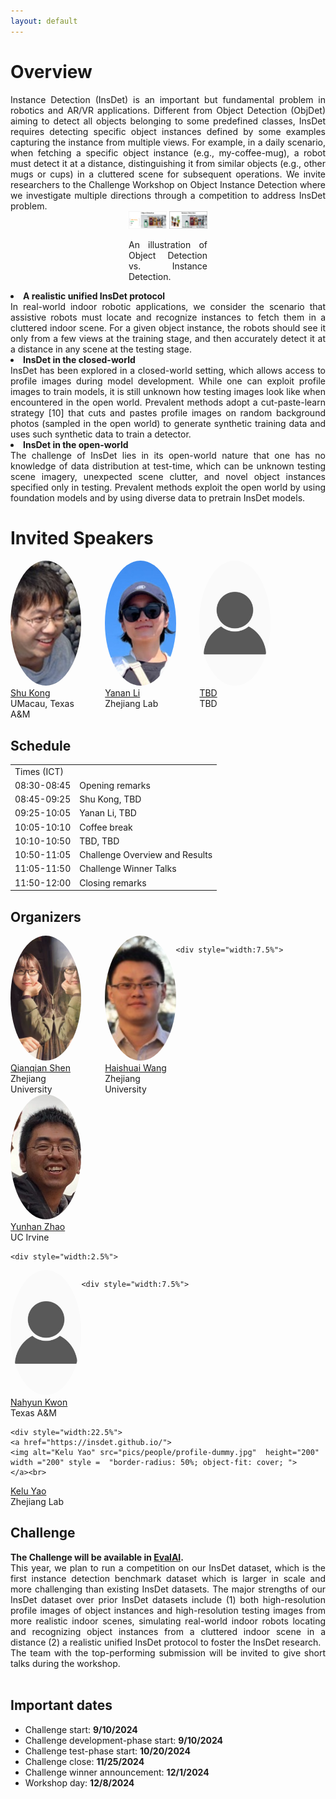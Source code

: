 ```yaml
---
layout: default
---
```

<style> 
.center {
  display: block;
  margin-left: auto;
  margin-right: auto;
  width: 25%;
} </style>

# Overview
<div style="text-align: justify">
  Instance Detection (InsDet) is an important but fundamental problem in robotics and AR/VR applications. Different from Object Detection (ObjDet) aiming to detect all objects belonging to some predefined classes, InsDet requires detecting specific object instances defined by some examples capturing the instance from multiple views. For example, in a daily scenario, when fetching a specific object instance (e.g., my-coffee-mug), a robot must detect it at a distance, distinguishing it from similar objects (e.g., other mugs or cups) in a cluttered scene for subsequent operations. We invite researchers to the Challenge Workshop on Object Instance Detection where we investigate multiple directions through a competition to address InsDet problem.
    <div class = "center">
      <img alt="fig1" src="https://raw.githubusercontent.com/insdet/insdet.github.io/main/pics/objdet-insdet.png" >
      <p>An illustration of Object Detection vs. Instance Detection.</p>
    </div>
<strong><li>A realistic unified InsDet protocol</li></strong>
  In real-world indoor robotic applications, we consider the scenario that assistive robots must locate and recognize instances to fetch them in a cluttered indoor scene. For a given object instance, the robots should see it only from a few views at the training stage, and then accurately detect it at a distance in any scene at the testing stage. 
<strong><li>InsDet in the closed-world</li></strong>
  InsDet has been explored in a closed-world setting, which allows access to profile images during model development. While one can exploit profile images to train models, it is still unknown how testing images look like when encountered in the open world. Prevalent methods adopt a cut-paste-learn strategy [10] that cuts and pastes profile images on random background photos (sampled in the open world) to generate synthetic training data and uses such synthetic data to train a detector.
<strong><li>InsDet in the open-world</li></strong>
  The challenge of InsDet lies in its open-world nature that one has no knowledge of data distribution at test-time, which can be unknown testing scene imagery, unexpected scene clutter, and novel object instances specified only in testing. Prevalent methods exploit the open world by using foundation models and by using diverse data to pretrain InsDet models.  
</div>

# Invited Speakers
<div style="display: flex">
    <div style="width:22.5%">
    <a href="https://aimerykong.github.io/">
    <img alt="Shu Kong" src="pics/people/shu.jpg" height="200"  width ="200" style =  "border-radius: 50%; object-fit: cover; ">
    </a><br>
    <a href="https://aimerykong.github.io/">Shu Kong</a><br>
    UMacau, Texas A&M
  </div>
  <div style="width:7.5%">
  </div>

  <div style="width:22.5%">
    <a href="https://yananlix1.github.io/">
    <img alt="TBD" src="pics/people/yanan-li.jpg"  height="200"   width ="200" style =  "border-radius: 50%; object-fit: cover; ">
    </a><br>
  <a href="https://yananlix1.github.io/">Yanan Li</a><br>
    Zhejiang Lab
  </div>
  <div style="width:7.5%">
  </div>
   
  <div style="width:22.5%">
    <a href="https://insdet.github.io/">
    <img alt="TBD" src="pics/people/profile-dummy.jpg"  height="200"   width ="200" style =  "border-radius: 50%; object-fit: cover; ">
    </a><br>
  <a href="https://insdet.github.io/">TBD</a><br>
    TBD
  </div>
  <div style="width:7.5%">
  </div>
  
</div>

## Schedule
<table>
  <tr><td>Times (ICT)</td><td> </td></tr>
  <tr><td>08:30-08:45</td><td>Opening remarks</td></tr>
  <tr><td>08:45-09:25</td><td>Shu Kong, TBD</td></tr>
  <tr><td>09:25-10:05</td><td>Yanan Li, TBD</td></tr>
  <tr><td>10:05-10:10</td><td>Coffee break</td></tr>
  <tr><td>10:10-10:50</td><td>TBD, TBD</td></tr>
  <tr><td>10:50-11:05</td><td>Challenge Overview and Results</td></tr>
  <tr><td>11:05-11:50</td><td>Challenge Winner Talks</td></tr>
  <tr><td>11:50-12:00</td><td>Closing remarks</td></tr>
</table>


## Organizers
<div style="display: flex">
  <div style="width:22.5%">
    <a href="https://shenqq377.github.io/">
    <img alt="Qianqian Shen" src="pics/people/qianqian-shen.png" height="200"  width ="200" style =  "border-radius: 50%; object-fit: cover; ">
    </a><br>
    <a href="https://shenqq377.github.io/">Qianqian Shen</a><br>
    Zhejiang University
  </div>
  
  <div style="width:7.5%">
  </div>
   
  <div style="width:22.5%">
    <a href="https://www.aminer.cn/profile/5617e32a45cedb3397c418c6/">
    <img alt="Haishuai Wang" src="pics/people/haishuai-wang.jpg"  height="200"   width ="200" style =  "border-radius: 50%; object-fit: cover; ">
    </a><br>
  <a href="https://www.aminer.cn/profile/5617e32a45cedb3397c418c6">Haishuai Wang</a><br>
    Zhejiang University
  </div>
  
    <div style="width:7.5%">
  </div>
       
  <div style="width:22.5%">
    <a href="https://ics.uci.edu/~yunhaz5/">
    <img alt="Yunhan Zhao" src="pics/people/yunhan-zhao.png"   height="200"  width ="200" style =  "border-radius: 50%; object-fit: cover; ">
    </a><br>
  <a href="https://ics.uci.edu/~yunhaz5/">Yunhan Zhao</a><br>
    UC Irvine
  </div>
  
    <div style="width:2.5%">
  </div>

</div>

<div style="display: flex">
  <div style="width:22.5%">
    <a href="https://nahyunkwon.github.io/">
    <img alt="Nahyun Kwon" src="pics/people/profile-dummy.jpg"   height="200" width ="200" style =  "border-radius: 50%; object-fit: cover; ">
    </a><br>
  <a href="https://nahyunkwon.github.io/">Nahyun Kwon</a><br>
    Texas A&M
  </div>
  
    <div style="width:7.5%">
  </div>
  
    <div style="width:22.5%">
    <a href="https://insdet.github.io/">
    <img alt="Kelu Yao" src="pics/people/profile-dummy.jpg"  height="200"  width ="200" style =  "border-radius: 50%; object-fit: cover; ">
    </a><br>
  <a href="https://insdet.github.io/">Kelu Yao</a><br>
    Zhejiang Lab
  </div>

  <div style="width:7.5%">
  </div>


</div>

  
## Challenge

<div style="text-align: justify">
  <strong>The Challenge will be available in <a href="https://eval.ai/web/challenges/challenge-page/2358/overview">EvalAI</a>.</strong>
  <br>
  This year, we plan to run a competition on our InsDet dataset, which is the first instance detection benchmark dataset which is larger in scale and more challenging than existing InsDet datasets. The major strengths of our InsDet dataset over prior InsDet datasets include (1) both high-resolution profile images of object instances and high-resolution testing images from more realistic indoor scenes, simulating real-world indoor robots locating and recognizing object instances from a cluttered indoor scene in a distance (2) a realistic unified InsDet protocol to foster the InsDet research. 
  <br>
  The team with the top-performing submission will be invited to give short talks during the workshop.
  <br><br>
</div>


## Important dates
- Challenge start: <strong>9/10/2024</strong>
- Challenge development-phase start: <strong>9/10/2024</strong>
- Challenge test-phase start: <strong>10/20/2024</strong> 
- Challenge close: <strong>11/25/2024</strong>
- Challenge winner announcement: <strong>12/1/2024</strong>
- Workshop day: <strong>12/8/2024</strong>

